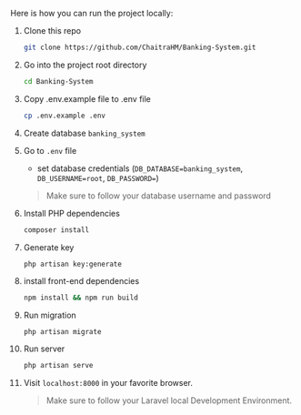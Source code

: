 Here is how you can run the project locally:
1. Clone this repo
    ```sh
    git clone https://github.com/ChaitraHM/Banking-System.git
    ```

1. Go into the project root directory
    ```sh
    cd Banking-System
    ```

1. Copy .env.example file to .env file
    ```sh
    cp .env.example .env
    ```
1. Create database `banking_system`

1. Go to `.env` file 
    - set database credentials (`DB_DATABASE=banking_system`, `DB_USERNAME=root`, `DB_PASSWORD=`)
    > Make sure to follow your database username and password

1. Install PHP dependencies 
    ```sh
    composer install
    ```

1. Generate key 
    ```sh
    php artisan key:generate
    ```

1. install front-end dependencies
    ```sh
    npm install && npm run build
    ```

1. Run migration
    ```
    php artisan migrate
    ```

1. Run server
    ```sh
    php artisan serve
    ```  

1. Visit `localhost:8000` in your favorite browser.     

    > Make sure to follow your Laravel local Development Environment.
